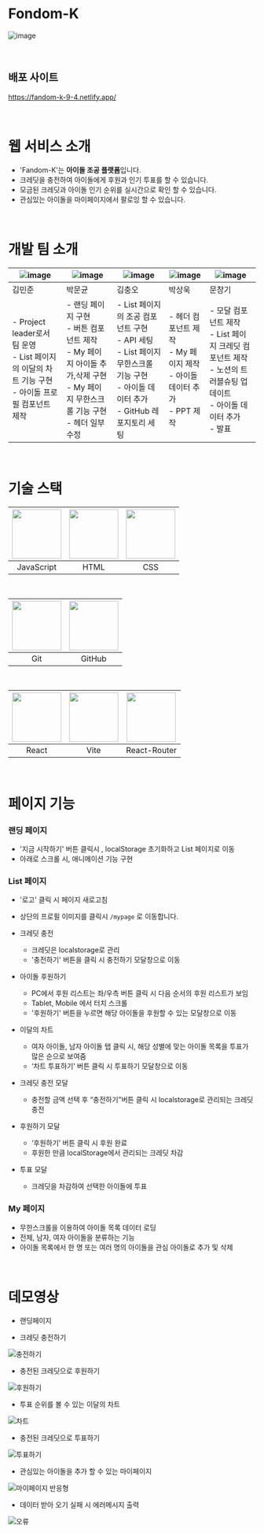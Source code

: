 # Fondom-K

![image](https://github.com/user-attachments/assets/f5fa4999-693e-437e-baf1-50458ee29155)

<br/>

## 배포 사이트

https://fandom-k-9-4.netlify.app/

<br/>

# 웹 서비스 소개

-   'Fandom-K'는 **아이돌 조공 플랫폼**입니다.
-   크레딧을 충전하여 아이돌에게 후원과 인기 투표를 할 수 있습니다.
-   모금된 크레딧과 아이돌 인기 순위를 실시간으로 확인 할 수 있습니다.
-   관심있는 아이돌을 마이페이지에서 팔로잉 할 수 있습니다.

<br/>

# 개발 팀 소개

|![image](https://github.com/user-attachments/assets/4241e134-685a-46a4-879a-d45061f775ad)|![image](https://github.com/user-attachments/assets/520afd17-12e7-488f-a0cc-766a77f8e1e9)|![image](https://github.com/user-attachments/assets/b34a97fa-0a95-4e53-86bb-d44b965857dc)|![image](https://github.com/user-attachments/assets/47322861-d05f-4f36-b25f-b4b06205ea18)|![image](https://github.com/user-attachments/assets/9a601237-1ce2-4cb2-b19d-f5fd498cac50)|
|---|---|---|---|---|
| 김민준 | 박문균 | 김충오 | 박상욱 | 문창기 |
|-  Project leader로서 팀 운영<br/>- List 페이지의 이달의 차트 기능 구현<br/>- 아이돌 프로필 컴포넌트 제작|- 랜딩 페이지 구현<br/>- 버튼 컴포넌트 제작<br/>- My 페이지 아이돌 추가,삭제  구현<br/>- My 페이지 무한스크롤 기능 구현<br/>- 헤더 일부 수정|- List 페이지의 조공 컴포넌트 구현<br/>- API 세팅<br/>- List 페이지 무한스크롤 기능 구현<br/>- 아이돌 데이터 추가<br/>- GitHub 레포지토리 세팅|- 헤더 컴포넌트 제작<br/>- My 페이지 제작<br/>- 아이돌 데이터 추가<br/>- PPT 제작|- 모달 컴포넌트 제작<br/>- List 페이지 크레딧 컴포넌트 제작<br/>- 노션의 트러블슈팅 업데이트 <br/>- 아이돌 데이터 추가<br/>- 발표 |

<br/>

# 기술 스택

|<img src="https://github.com/user-attachments/assets/215587a1-fb56-4dfd-87c4-5bb85517017a" width='100'/>|<img src="https://github.com/user-attachments/assets/ddf2f58e-6d06-4de1-8cda-d7d0660054f4" width='100'/>|<img src="https://github.com/user-attachments/assets/68263649-2ef8-46ae-82b5-51c9f617b7e6" width="100" /> |
|:---:|:---:|:---:|
| JavaScript | HTML | CSS |

<br/>

|<img src="https://github.com/user-attachments/assets/bbc20c4a-359b-4b5b-b416-e9caa4ecfff2" width="100" />|<img src="https://github.com/user-attachments/assets/140d878b-63b4-4236-8a1a-8a9b22423ce9" width='100'/>|
|:---:|:---:|
|Git|GitHub|

<br/>

|<img src="https://github.com/user-attachments/assets/4c914f4d-fa28-4789-beb0-25a383f0c5c0" width="100" /> |<img src="https://github.com/user-attachments/assets/51bf9b58-75c7-41f4-8f17-554ae03ef51d" width='100'/>|<img src="https://github.com/user-attachments/assets/6dde6a31-33dd-4817-b2ff-5d7a83adc132" width='100'/>|
|:---:|:---:|:---:|
|React|Vite|React-Router|

<br/>

# 페이지 기능

### 랜딩 페이지

-   '지금 시작하기' 버튼 클릭시 , localStorage 초기화하고 List 페이지로 이동
-   아래로 스크롤 시, 애니메이션 기능 구현

### List 페이지

-   '로고' 클릭 시 페이지 새로고침
-   상단의 프로필 이미지를 클릭시 `/mypage` 로 이동합니다.
-   크레딧 충전
    -   크레딧은 localstorage로 관리
    -   '충전하기' 버튼을 클릭 시 충전하기 모달창으로 이동
-   아이돌 후원하기
    -   PC에서 후원 리스트는 좌/우측 버튼 클릭 시 다음 순서의 후원 리스트가 보임
    -   Tablet, Mobile 에서 터치 스크롤
    -   '후원하기' 버튼을 누르면 해당 아이돌을 후원할 수 있는 모달창으로 이동
-   이달의 차트

    -   여자 아이돌, 남자 아이돌 탭 클릭 시, 해당 성별에 맞는 아이돌 목록을 투표가 많은 순으로 보여줌
    -   ‘차트 투표하기’ 버튼 클릭 시 투표하기 모달창으로 이동

-   크레딧 충전 모달
    -   충전할 금액 선택 후 “충전하기”버튼 클릭 시 localstorage로 관리되는 크레딧 충전
-   후원하기 모달
    -   ‘후원하기’ 버튼 클릭 시 후원 완료
    -   후원한 만큼 localStorage에서 관리되는 크레딧 차감
-   투표 모달
    -   크레딧을 차감하여 선택한 아이돌에 투표

### My 페이지

-   무한스크롤을 이용하여 아이돌 목록 데이터 로딩
-   전체, 남자, 여자 아이돌을 분류하는 기능
-   아이돌 목록에서 한 명 또는 여러 명의 아이돌을 관심 아이돌로 추가 및 삭제

<br/>

# 데모영상

-   랜딩페이지



-   크레딧 충전하기

![충전하기](https://github.com/user-attachments/assets/06f46290-5309-42ea-9ed3-c2460291bdb2)


-   충전된 크레딧으로 후원하기

![후원하기](https://github.com/user-attachments/assets/6cf4cda3-214a-46c7-a053-bb5f437e754b)


-   투표 순위를 볼 수 있는 이달의 차트

![차트](https://github.com/user-attachments/assets/4d57f714-d87d-4e04-817a-75c5d9804587)


-   충전된 크레딧으로 투표하기

![투표하기](https://github.com/user-attachments/assets/72d1e1ba-47e7-4d93-8dff-a584dd9c6c8a)


-   관심있는 아이돌을 추가 할 수 있는 마이페이지

![마이페이지 반응형](https://github.com/user-attachments/assets/d8d47cf5-2f18-4947-8848-4b707acdd85b)

  
-   데이터 받아 오기 실패 시 에러메시지 출력

![오류](https://github.com/user-attachments/assets/c5b79c83-ea75-4b82-82eb-4012d65af6ca)

<br/>
